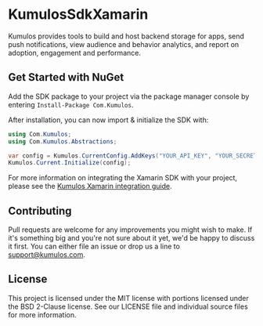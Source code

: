 # KumulosSdkXamarin

Kumulos provides tools to build and host backend storage for apps, send push notifications, view audience and behavior analytics, and report on adoption, engagement and performance.

## Get Started with NuGet

Add the SDK package to your project via the package manager console by entering `Install-Package Com.Kumulos`.

After installation, you can now import & initialize the SDK with:

```csharp
using Com.Kumulos;
using Com.Kumulos.Abstractions;

var config = Kumulos.CurrentConfig.AddKeys("YOUR_API_KEY", "YOUR_SECRET_KEY");
Kumulos.Current.Initialize(config);
```

For more information on integrating the Xamarin SDK with your project, please see the [Kumulos Xamarin integration guide](https://docs.kumulos.com/integration/xamarin).

## Contributing

Pull requests are welcome for any improvements you might wish to make. If it's something big and you're not sure about it yet, we'd be happy to discuss it first. You can either file an issue or drop us a line to [support@kumulos.com](mailto:support@kumulos.com).

## License

This project is licensed under the MIT license with portions licensed under the BSD 2-Clause license. See our LICENSE file and individual source files for more information.
